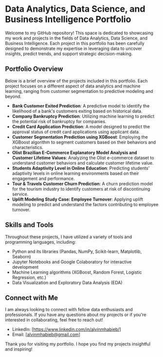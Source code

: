 # Data Analytics, Data Science, and Business Intelligence Portfolio

Welcome to my GitHub repository! This space is dedicated to showcasing my work and projects in the fields of Data Analytics, Data Science, and Business Intelligence. Each project in this portfolio has been carefully designed to demonstrate my expertise in leveraging data to uncover insights, predict trends, and support strategic decision-making.

## Portfolio Overview

Below is a brief overview of the projects included in this portfolio. Each project focuses on a different aspect of data analytics and machine learning, ranging from customer segmentation to predictive modeling and beyond.

- **Bank Customer Exited Prediction**: A predictive model to identify the likelihood of a bank's customers exiting based on historical data.
- **Company Bankruptcy Prediction**: Utilizing machine learning to predict the potential risk of bankruptcy for companies.
- **Credit Card Application Prediction**: A model designed to predict the approval status of credit card applications using applicant data.
- **Customer Segmentation Prediction using XGBoost**: Employing the XGBoost algorithm to segment customers based on their behaviors and characteristics.
- **Olist Brazilian E-Commerce Explanatory Model Analysis and Customer Lifetime Values**: Analyzing the Olist e-commerce dataset to understand customer behaviors and calculate customer lifetime value.
- **Students Adaptivity Level in Online Education**: Predicting students' adaptivity levels in online learning environments based on their engagement and performance.
- **Tour & Travels Customer Churn Prediction**: A churn prediction model for the tourism industry to identify customers at risk of discontinuing service.
- **Uplift Modeling Study Case: Employee Turnover**: Applying uplift modeling to predict and understand the factors contributing to employee turnover.

## Skills and Tools

Throughout these projects, I have utilized a variety of tools and programming languages, including:

- Python and its libraries (Pandas, NumPy, Scikit-learn, Matplotlib, Seaborn)
- Jupyter Notebooks and Google Colaboratory for interactive development
- Machine Learning algorithms (XGBoost, Random Forest, Logistic Regression, etc.)
- Data Visualization and Exploratory Data Analysis (EDA)

## Connect with Me

I am always looking to connect with fellow data enthusiasts and professionals. If you have any questions about my projects or if you're interested in collaborating, feel free to reach out!

- LinkedIn: [https://www.linkedin.com/in/alvinmhabieb/]
- Email: [alvinmhabieb@gmail.com]

Thank you for visiting my portfolio. I hope you find my projects insightful and inspiring!

